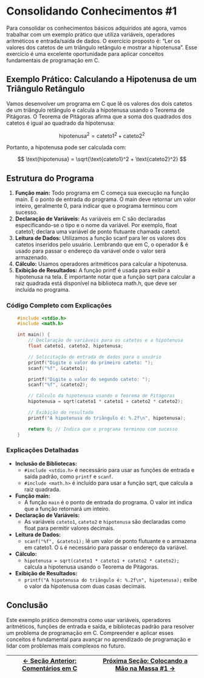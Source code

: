 # Consolidando Conhecimentos #1

Para consolidar os conhecimentos básicos adquiridos até agora, vamos trabalhar com um exemplo prático que utiliza variáveis, operadores aritméticos e entrada/saída de dados. O exercício proposto é: “Ler os valores dos catetos de um triângulo retângulo e mostrar a hipotenusa”. Esse exercício é uma excelente oportunidade para aplicar conceitos fundamentais de programação em C.

## Exemplo Prático: Calculando a Hipotenusa de um Triângulo Retângulo

Vamos desenvolver um programa em C que lê os valores dos dois catetos de um triângulo retângulo e calcula a hipotenusa usando o Teorema de Pitágoras. O Teorema de Pitágoras afirma que a soma dos quadrados dos catetos é igual ao quadrado da hipotenusa:

$$
 \text{hipotenusa}^2 = \text{cateto1}^2 + \text{cateto2}^2
$$

Portanto, a hipotenusa pode ser calculada com:

$$
 \text{hipotenusa} = \sqrt{\text{cateto1}^2 + \text{cateto2}^2}
$$

## Estrutura do Programa

1. **Função main:** Todo programa em C começa sua execução na função main. É o ponto de entrada do programa. O main deve retornar um valor inteiro, geralmente 0, para indicar que o programa terminou com sucesso.
2. **Declaração de Variáveis:** As variáveis em C são declaradas especificando-se o tipo e o nome da variável. Por exemplo, float cateto1; declara uma variável de ponto flutuante chamada cateto1.
3. **Leitura de Dados:** Utilizamos a função scanf para ler os valores dos catetos inseridos pelo usuário. Lembrando que em C, o operador & é usado para passar o endereço da variável onde o valor será armazenado.
4. **Cálculo:** Usamos operadores aritméticos para calcular a hipotenusa.
5. **Exibição de Resultados:** A função printf é usada para exibir a hipotenusa na tela. É importante notar que a função sqrt para calcular a raiz quadrada está disponível na biblioteca math.h, que deve ser incluída no programa.

### Código Completo com Explicações

```c
    #include <stdio.h>
    #include <math.h>

    int main() {
        // Declaração de variáveis para os catetos e a hipotenusa
        float cateto1, cateto2, hipotenusa;

        // Solicitação de entrada de dados para o usuário
        printf("Digite o valor do primeiro cateto: ");
        scanf("%f", &cateto1);

        printf("Digite o valor do segundo cateto: ");
        scanf("%f", &cateto2);

        // Cálculo da hipotenusa usando o Teorema de Pitágoras
        hipotenusa = sqrt(cateto1 * cateto1 + cateto2 * cateto2);

        // Exibição do resultado
        printf("A hipotenusa do triângulo é: %.2f\n", hipotenusa);

        return 0; // Indica que o programa terminou com sucesso
    }
```

### Explicações Detalhadas

-   **Inclusão de Bibliotecas:**
    -   `#include <stdio.h>` é necessário para usar as funções de entrada e saída padrão, como `printf` e `scanf`.
    -   `#include <math.h>` é incluído para usar a função sqrt, que calcula a raiz quadrada.
-   **Função main:**
    -   A função `main` é o ponto de entrada do programa. O valor int indica que a função retornará um inteiro.
-   **Declaração de Variáveis:**
    -   As variáveis `cateto1`, `cateto2` e `hipotenusa` são declaradas como float para permitir valores decimais.
-   **Leitura de Dados:**
    -   `scanf("%f", &cateto1);` lê um valor de ponto flutuante e o armazena em cateto1. O `&` é necessário para passar o endereço da variável.
-   **Cálculo:**
    -   `hipotenusa = sqrt(cateto1 * cateto1 + cateto2 * cateto2);` calcula a hipotenusa usando o Teorema de Pitágoras.
-   **Exibição de Resultados:**
    -   `printf("A hipotenusa do triângulo é: %.2f\n", hipotenusa);` exibe o valor da hipotenusa com duas casas decimais.

## Conclusão

Este exemplo prático demonstra como usar variáveis, operadores aritméticos, funções de entrada e saída, e bibliotecas padrão para resolver um problema de programação em C. Compreender e aplicar esses conceitos é fundamental para avançar no aprendizado de programação e lidar com problemas mais complexos no futuro.

| [← Seção Anterior: Comentários em C](https://github.com/arturbomtempo-dev/programming-logic-course/blob/main/materiais/03-processamento-de-dados/03.05-comentarios.md) | [Próxima Seção: Colocando a Mão na Massa #1 →](https://github.com/arturbomtempo-dev/programming-logic-course/blob/main/materiais/03-processamento-de-dados/03.07-colocando-a-mao-na-massa-01.md) |
| --------------------------------------------------------------------------------------------------------------------------------------------------------- | ----------------------------------------------------------------------------------------------------------------------------------------------------------------------------------- |
